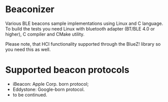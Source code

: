 # Beaconizer
Various BLE beacons sample implementations using Linux and C language. To build the tests you need
Linux with bluetooth adapter (BT/BLE 4.0 or higher), C compiler and CMake utility.

Please note, that HCI functionality supported through the BlueZ! library so you need this as well.

# Supported beacon protocols

  - iBeacon: Apple Corp. born protocol;
  - Eddystone: Google-born protocol.
  - to be continued.

